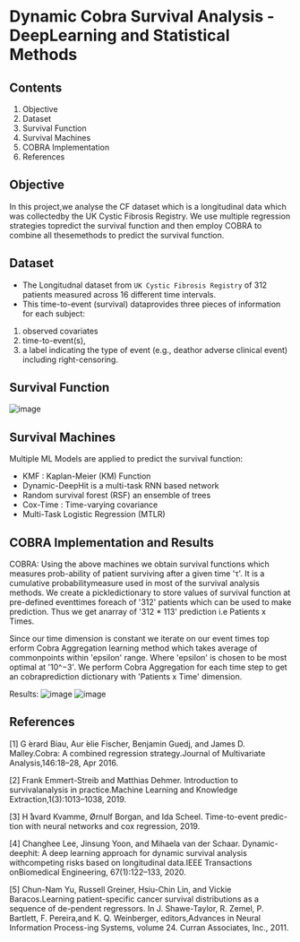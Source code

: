 # Dynamic Cobra Survival Analysis - DeepLearning and Statistical Methods

## Contents
1. Objective
2. Dataset
3. Survival Function
4. Survival Machines
5. COBRA Implementation
6. References

## Objective

In this project,we analyse the CF dataset which is a longitudinal data which was collectedby the UK Cystic Fibrosis Registry.  We use multiple regression strategies topredict the survival function and then employ COBRA to combine all thesemethods to predict the survival function. 


## Dataset

* The Longitudnal dataset from `UK Cystic Fibrosis Registry`  of 312 patients measured across 16 different time intervals.
* This time-to-event (survival) dataprovides three pieces of information for each subject:  
<ol>
 <li> observed covariates
 <li> time-to-event(s),
 <li> a label indicating the type of event (e.g., deathor adverse clinical event) including right-censoring.  
</ol>


## Survival Function
![image](https://user-images.githubusercontent.com/8698342/142727652-206130ee-f98b-4c30-9168-39a808b2ebe0.png)


## Survival Machines
Multiple ML Models are applied to predict the survival function:
<ul>
 <li> KMF : Kaplan-Meier (KM) Function
 <li> Dynamic-DeepHit  is  a  multi-task  RNN based network
 <li> Random survival forest (RSF) an ensemble of trees
 <li> Cox-Time : Time-varying covariance
 <li> Multi-Task Logistic Regression (MTLR) 
</ul>


## COBRA Implementation and Results


COBRA:
Using the above machines we obtain survival functions which measures prob-ability of patient surviving after a given time 'τ'.
It is a cumulative probabilitymeasure used in most of the survival analysis methods.  We create a pickledictionary to store values of survival function at pre-defined eventtimes foreach of '312' patients which can be used to make prediction.  Thus we get anarray of '312 * 113' prediction i.e Patients x Times.

Since  our  time  dimension  is  constant  we  iterate  on  our  event times  top erform Cobra Aggregation learning method which takes average of commonpoints within 'epsilon' range. Where 'epsilon'  is chosen to be most optimal at '10^−3'.  We perform Cobra Aggregation for each time step to get an cobraprediction dictionary with 'Patients x Time' dimension.

Results:
![image](https://user-images.githubusercontent.com/8698342/142727839-9f3a9d1c-5160-4410-bf8c-4033498176ed.png)
![image](https://user-images.githubusercontent.com/8698342/142727846-80daa29e-8b04-4bd1-89cb-5468ba543ccd.png)


## References

[1]  G ́erard  Biau,  Aur ́elie  Fischer,  Benjamin  Guedj,  and  James  D.  Malley.Cobra: A combined regression strategy.Journal of Multivariate Analysis,146:18–28, Apr 2016.

[2]  Frank  Emmert-Streib  and  Matthias  Dehmer.   Introduction  to  survivalanalysis  in  practice.Machine Learning and Knowledge Extraction,1(3):1013–1038, 2019.

[3]  H ̊avard Kvamme, Ørnulf Borgan, and Ida Scheel.  Time-to-event predic-tion with neural networks and cox regression, 2019.

[4]  Changhee  Lee,  Jinsung  Yoon,  and  Mihaela  van  der  Schaar.   Dynamic-deephit:  A  deep  learning  approach  for  dynamic  survival  analysis  withcompeting  risks  based  on  longitudinal  data.IEEE Transactions onBiomedical Engineering, 67(1):122–133, 2020.

[5]  Chun-Nam  Yu,  Russell  Greiner,  Hsiu-Chin  Lin,  and  Vickie  Baracos.Learning patient-specific cancer survival distributions as a sequence of de-pendent regressors. In J. Shawe-Taylor, R. Zemel, P. Bartlett, F. Pereira,and K. Q. Weinberger, editors,Advances in Neural Information Process-ing Systems, volume 24. Curran Associates, Inc., 2011.
